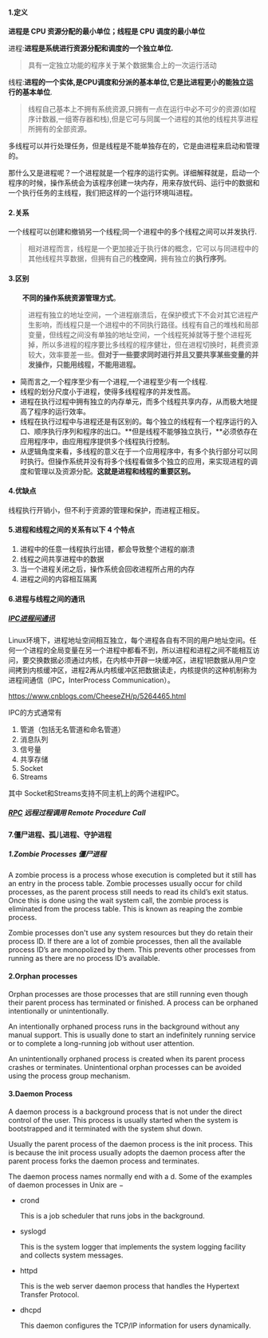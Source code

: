 #### **1.定义**

**进程是 CPU 资源分配的最小单位；线程是 CPU 调度的最小单位**

进程:**进程是系统进行资源分配和调度的一个独立单位.**

> 具有一定独立功能的程序关于某个数据集合上的一次运行活动

线程:**进程的一个实体,是CPU调度和分派的基本单位,它是比进程更小的能独立运行的基本单位**.

> 线程自己基本上不拥有系统资源,只拥有一点在运行中必不可少的资源(如程序计数器,一组寄存器和栈),但是它可与同属一个进程的其他的线程共享进程所拥有的全部资源。

多线程可以并行处理任务，但是线程是不能单独存在的，它是由进程来启动和管理的。

那什么又是进程呢？一个进程就是一个程序的运行实例。详细解释就是，启动一个程序的时候，操作系统会为该程序创建一块内存，用来存放代码、运行中的数据和一个执行任务的主线程，我们把这样的一个运行环境叫进程。

#### **2.关系**

一个线程可以创建和撤销另一个线程;同一个进程中的多个线程之间可以并发执行.

> 相对进程而言，线程是一个更加接近于执行体的概念，它可以与同进程中的其他线程共享数据，但拥有自己的**栈空间**，拥有独立的**执行序列**。

#### **3.区别**

　　**不同的操作系统资源管理方式**。

>进程有独立的地址空间，一个进程崩溃后，在保护模式下不会对其它进程产生影响，而线程只是一个进程中的不同执行路径。线程有自己的堆栈和局部变量，但线程之间没有单独的地址空间，一个线程死掉就等于整个进程死掉，所以多进程的程序要比多线程的程序健壮，但在进程切换时，耗费资源较大，效率要差一些。**但对于一些要求同时进行并且又要共享某些变量的并发操作，只能用线程，不能用进程。**

- 简而言之,一个程序至少有一个进程,一个进程至少有一个线程.
- 线程的划分尺度小于进程，使得多线程程序的并发性高。
- 进程在执行过程中拥有独立的内存单元，而多个线程共享内存，从而极大地提高了程序的运行效率。
- 线程在执行过程中与进程还是有区别的。每个独立的线程有一个程序运行的入口、顺序执行序列和程序的出口。**但是线程不能够独立执行，**必须依存在应用程序中，由应用程序提供多个线程执行控制。
- 从逻辑角度来看，多线程的意义在于一个应用程序中，有多个执行部分可以同时执行。但操作系统并没有将多个线程看做多个独立的应用，来实现进程的调度和管理以及资源分配。**这就是进程和线程的重要区别。**

#### **4.优缺点**

线程执行开销小，但不利于资源的管理和保护，而进程正相反。

#### 5.进程和线程之间的关系有以下 4 个特点

1. 进程中的任意一线程执行出错，都会导致整个进程的崩溃
2. 线程之间共享进程中的数据
3. 当一个进程关闭之后，操作系统会回收进程所占用的内存
4. 进程之间的内容相互隔离

#### 6.进程与线程之间的通讯

##### [IPC进程间通讯](https://baike.baidu.com/item/%E8%BF%9B%E7%A8%8B%E9%97%B4%E9%80%9A%E4%BF%A1)

Linux环境下，进程地址空间相互独立，每个进程各自有不同的用户地址空间。任何一个进程的全局变量在另一个进程中都看不到，所以进程和进程之间不能相互访问，要交换数据必须通过内核，在内核中开辟一块缓冲区，进程1把数据从用户空间拷到内核缓冲区，进程2再从内核缓冲区把数据读走，内核提供的这种机制称为进程间通信（IPC，InterProcess Communication）。

https://www.cnblogs.com/CheeseZH/p/5264465.html

IPC的方式通常有

1. 管道（包括无名管道和命名管道）
2. 消息队列
3. 信号量
4. 共享存储
5. Socket
6. Streams

其中 Socket和Streams支持不同主机上的两个进程IPC。

##### [RPC](https://baike.baidu.com/item/%E8%BF%9C%E7%A8%8B%E8%BF%87%E7%A8%8B%E8%B0%83%E7%94%A8?fromtitle=RPC&fromid=609861) 远程过程调用 Remote Procedure Call

#### 7.僵尸进程、孤儿进程、守护进程

##### 1.Zombie Processes 僵尸进程

A zombie process is a process whose execution is completed but it still has an entry in the process table. Zombie processes usually occur for child processes, as the parent process still needs to read its child’s exit status. Once this is done using the wait system call, the zombie process is eliminated from the process table. This is known as reaping the zombie process.

Zombie processes don't use any system resources but they do retain their process ID. If there are a lot of zombie processes, then all the available process ID’s are monopolized by them. This prevents other processes from running as there are no process ID’s available.

#### 2.Orphan processes

Orphan processes are those processes that are still running even though their parent process has terminated or finished. A process can be orphaned intentionally or unintentionally.

An intentionally orphaned process runs in the background without any manual support. This is usually done to start an indefinitely running service or to complete a long-running job without user attention.

An unintentionally orphaned process is created when its parent process crashes or terminates. Unintentional orphan processes can be avoided using the process group mechanism.

#### 3.Daemon Process

A daemon process is a background process that is not under the direct control of the user. This process is usually started when the system is bootstrapped and it terminated with the system shut down.

Usually the parent process of the daemon process is the init process. This is because the init process usually adopts the daemon process after the parent process forks the daemon process and terminates.

The daemon process names normally end with a d. Some of the examples of daemon processes in Unix are −

- crond

  This is a job scheduler that runs jobs in the background.

- syslogd

  This is the system logger that implements the system logging facility and collects system messages.

- httpd

  This is the web server daemon process that handles the Hypertext Transfer Protocol.

- dhcpd

  This daemon configures the TCP/IP information for users dynamically.

[1]: https://www.tutorialspoint.com/zombie-vs-orphan-vs-daemon-processes#:~:text=A%20daemon%20process%20is%20a,process%20is%20the%20init%20process.	"Zombie vs Orphan vs Daemon Processes"









































